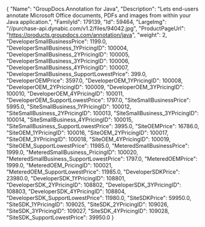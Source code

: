 {
    "Name": "GroupDocs.Annotation for Java",
    "Description": "Lets end-users annotate Microsoft Office documents, PDFs and images from within your Java application.",
    "FamilyId": 179139,
    "Id": 59464,
    "LargeImg": "//purchase-api.dynabic.com/v1.2/files/94042.jpg",
    "ProductPageUrl": "https://products.groupdocs.com/annotation/java",
    "weight": 2,
    "DeveloperSmallBusinessPrice": 1199.0,
    "DeveloperSmallBusiness_1YPricingID": 100004,
    "DeveloperSmallBusiness_2YPricingID": 100005,
    "DeveloperSmallBusiness_3YPricingID": 100006,
    "DeveloperSmallBusiness_4YPricingID": 100007,
    "DeveloperSmallBusiness_SupportLowestPrice": 399.0,
    "DeveloperOEMPrice": 3597.0,
    "DeveloperOEM_1YPricingID": 100008,
    "DeveloperOEM_2YPricingID": 100009,
    "DeveloperOEM_3YPricingID": 100010,
    "DeveloperOEM_4YPricingID": 100011,
    "DeveloperOEM_SupportLowestPrice": 1797.0,
    "SiteSmallBusinessPrice": 5995.0,
    "SiteSmallBusiness_1YPricingID": 100012,
    "SiteSmallBusiness_2YPricingID": 100013,
    "SiteSmallBusiness_3YPricingID": 100014,
    "SiteSmallBusiness_4YPricingID": 100015,
    "SiteSmallBusiness_SupportLowestPrice": 3995.0,
    "SiteOEMPrice": 16786.0,
    "SiteOEM_1YPricingID": 100016,
    "SiteOEM_2YPricingID": 100017,
    "SiteOEM_3YPricingID": 100018,
    "SiteOEM_4YPricingID": 100019,
    "SiteOEM_SupportLowestPrice": 11985.0,
    "MeteredSmallBusinessPrice": 1999.0,
    "MeteredSmallBusiness_PricingID": 100020,
    "MeteredSmallBusiness_SupportLowestPrice": 1797.0,
    "MeteredOEMPrice": 1999.0,
    "MeteredOEM_PricingID": 100021,
    "MeteredOEM_SupportLowestPrice": 11985.0,
    "DeveloperSDKPrice": 23980.0,
    "DeveloperSDK_1YPricingID": 108801,
    "DeveloperSDK_2YPricingID": 108802,
    "DeveloperSDK_3YPricingID": 108803,
    "DeveloperSDK_4YPricingID": 108804,
    "DeveloperSDK_SupportLowestPrice": 11980.0,
    "SiteSDKPrice": 59950.0,
    "SiteSDK_1YPricingID": 109025,
    "SiteSDK_2YPricingID": 109026,
    "SiteSDK_3YPricingID": 109027,
    "SiteSDK_4YPricingID": 109028,
    "SiteSDK_SupportLowestPrice": 39950.0
}